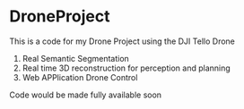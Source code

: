 # DroneProject
This is a code for my Drone Project using the DJI Tello Drone
1. Real Semantic Segmentation
2. Real time 3D reconstruction for perception and planning
3. Web APPlication Drone Control

Code would be made fully available soon
